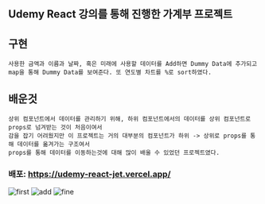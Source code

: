 ## Udemy React 강의를 통해 진행한 가계부 프로젝트
## 구현
```
사용한 금액과 이름과 날짜, 혹은 미래에 사용할 데이터를 Add하면 Dummy Data에 추가되고
map을 통해 Dummy Data를 보여준다. 또 연도별 차트를 %로 sort하였다.
```
## 배운것
```
상위 컴포넌트에서 데이터를 관리하기 위해, 하위 컴포넌트에서의 데이터를 상위 컴포넌트로 props로 넘겨받는 것이 처음이여서
감을 잡기 어려웠지만 이 프로젝트는 거의 대부분의 컴포넌트가 하위 -> 상위로 props를 통해 데이터를 옮겨가는 구조여서
props를 통해 데이터를 이동하는것에 대해 많이 배울 수 있었던 프로젝트였다.
```
### 배포: https://udemy-react-jet.vercel.app/
![first](https://user-images.githubusercontent.com/96061695/175313530-0b731f29-4155-4b6e-b129-dc055b239cca.png)
![add](https://user-images.githubusercontent.com/96061695/175313541-d27250e9-a3a7-43c5-a5ea-e6a75bd4797b.png)
![fine](https://user-images.githubusercontent.com/96061695/175313549-0c6c172a-fd41-45fd-81ad-e67d79c3ce4b.png)
